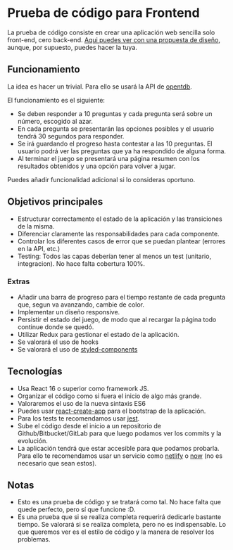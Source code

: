 # Prueba de código para Frontend
La prueba de código consiste en crear una aplicación web sencilla solo front-end, cero back-end. [Aqui puedes ver con una propuesta de diseño](https://github.com/ElParking/code-test/blob/master/font-end/sample-designs.md), aunque, por supuesto, puedes hacer la tuya.

## Funcionamiento
La idea es hacer un trivial. Para ello se usará la API de [opentdb](https://opentdb.com/).

El funcionamiento es el siguiente:
- Se deben responder a 10 preguntas y cada pregunta será sobre un número, escogido al azar.
- En cada pregunta se presentarán las opciones posibles y el usuario tendrá 30 segundos para responder.
- Se irá guardando el progreso hasta contestar a las 10 preguntas. El usuario podrá ver las preguntas que ya ha respondido de alguna forma.
- Al terminar el juego se presentará una página resumen con los resultados obtenidos y una opción para volver a jugar.

Puedes añadir funcionalidad adicional si lo consideras oportuno.

## Objetivos principales
- Estructurar correctamente el estado de la aplicación y las transiciones de la misma.
- Diferenciar claramente las responsabilidades para cada componente.
- Controlar los diferentes casos de error que se puedan plantear (errores en la API, etc.)
- Testing: Todos las capas deberían tener al menos un test (unitario, integracion). No hace falta cobertura 100%.

### Extras
- Añadir una barra de progreso para el tiempo restante de cada pregunta que, segun va avanzando, cambie de color.
- Implementar un diseño responsive.
- Persistir el estado del juego, de modo que al recargar la página todo continue donde se quedó.
- Utilizar Redux para gestionar el estado de la aplicación.
- Se valorará el uso de hooks
- Se valorará el uso de [styled-components](https://styled-components.com/)

## Tecnologías
- Usa React 16 o superior como framework JS. 
- Organizar el código como si fuera el inicio de algo más grande.
- Valoraremos el uso de la nueva sintaxis ES6
- Puedes usar [react-create-app](https://facebook.github.io/create-react-app/) para el bootstrap de la aplicación.
- Para los tests te recomendamos usar [jest](https://jestjs.io/).
- Sube el código desde el inicio a un repositorio de Github/Bitbucket/GitLab para que luego podamos ver los commits y la evolución.
- La aplicación tendrá que estar accesible para que podamos probarla. Para ello te recomendamos usar un servicio como [netlify](https://www.netlify.com/) o [now](https://zeit.co/now) (no es necesario que sean estos).

## Notas
- Esto es una prueba de código y se tratará como tal. No hace falta que quede perfecto, pero sí que funcione :D.
- Es una prueba que si se realiza completa requerirá dedicarle bastante tiempo. Se valorará si se realiza completa, pero no es indispensable. Lo que queremos ver es el estilo de código y la manera de resolver los problemas. 
